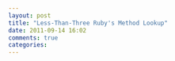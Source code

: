 ```yaml
---
layout: post
title: "Less-Than-Three Ruby's Method Lookup"
date: 2011-09-14 16:02
comments: true
categories: 
---
```

